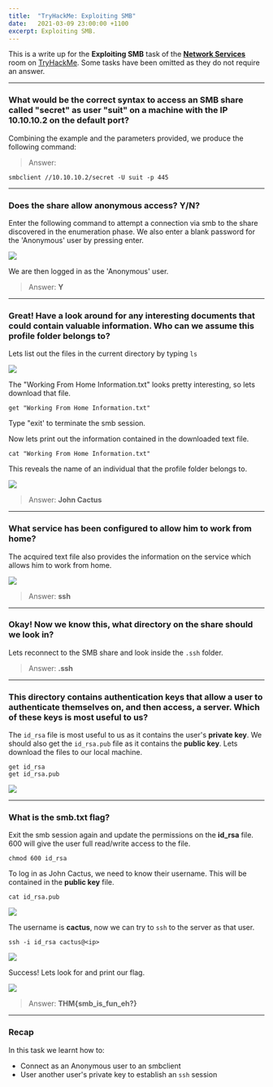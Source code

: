 ```yaml
---
title:  "TryHackMe: Exploiting SMB"
date:   2021-03-09 23:00:00 +1100
excerpt: Exploiting SMB.
---
```


This is a write up for the **Exploiting SMB** task of the [**Network Services**](https://tryhackme.com/room/networkservices) room on [TryHackMe](https://tryhackme.com). Some tasks have been omitted as they do not require an answer.

***

### What would be the correct syntax to access an SMB share called "secret" as user "suit" on a machine with the IP 10.10.10.2 on the default port?

Combining the example and the parameters provided, we produce the following command:

> Answer: 
```
smbclient //10.10.10.2/secret -U suit -p 445
```

***

### Does the share allow anonymous access? Y/N?

Enter the following command to attempt a connection via smb to the share discovered in the enumeration phase. We also enter a blank password for the 'Anonymous' user by pressing enter.

<img src="{{ site.baseurl }}/assets/images/2021-03-09-exploiting-smb/01-smb-connect.jpg">

We are then logged in as the 'Anonymous' user.

> Answer: **Y**

***

### Great! Have a look around for any interesting documents that could contain valuable information. Who can we assume this profile folder belongs to?

Lets list out the files in the current directory by typing ```ls```

<img src="{{ site.baseurl }}/assets/images/2021-03-09-exploiting-smb/02-smb-ls.jpg">

The "Working From Home Information.txt" looks pretty interesting, so lets download that file.

```
get "Working From Home Information.txt"
```

Type "exit' to terminate the smb session.

Now lets print out the information contained in the downloaded text file.

```
cat "Working From Home Information.txt"
```

This reveals the name of an individual that the profile folder belongs to.

<img src="{{ site.baseurl }}/assets/images/2021-03-09-exploiting-smb/03-smb-name.jpg">

> Answer: **John Cactus**

***

### What service has been configured to allow him to work from home?

The acquired text file also provides the information on the service which allows him to work from home.

<img src="{{ site.baseurl }}/assets/images/2021-03-09-exploiting-smb/04-smb-service.jpg">

> Answer: **ssh**

***

### Okay! Now we know this, what directory on the share should we look in?

Lets reconnect to the SMB share and look inside the ```.ssh``` folder.

> Answer: **.ssh**

***

### This directory contains authentication keys that allow a user to authenticate themselves on, and then access, a server. Which of these keys is most useful to us?

The ```id_rsa``` file is most useful to us as it contains the user's **private key**. We should also get the ```id_rsa.pub``` file as it contains the **public key**. Lets download the files to our local machine.

```
get id_rsa
get id_rsa.pub
```

<img src="{{ site.baseurl }}/assets/images/2021-03-09-exploiting-smb/05-smb-idrsa.jpg">

***

### What is the smb.txt flag?

Exit the smb session again and update the permissions on the **id_rsa** file. 600 will give the user full read/write access to the file.

```
chmod 600 id_rsa
```

To log in as John Cactus, we need to know their username. This will be contained in the **public key** file.

```
cat id_rsa.pub
```

<img src="{{ site.baseurl }}/assets/images/2021-03-09-exploiting-smb/06-smb-user.jpg">

The username is **cactus**, now we can try to ```ssh``` to the server as that user.

```
ssh -i id_rsa cactus@<ip>
```

<img src="{{ site.baseurl }}/assets/images/2021-03-09-exploiting-smb/07-smb-ssh.jpg">

Success! Lets look for and print our flag.

<img src="{{ site.baseurl }}/assets/images/2021-03-09-exploiting-smb/08-smb-flag.jpg">

> Answer: **THM{smb_is_fun_eh?}**

***

### Recap

In this task we learnt how to:
 * Connect as an Anonymous user to an smbclient
 * User another user's private key to establish an ```ssh``` session
